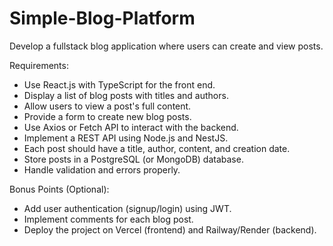 # Simple-Blog-Platform

Develop a fullstack blog application where users can create and view posts.

Requirements:

- Use React.js with TypeScript for the front end.
- Display a list of blog posts with titles and authors.
- Allow users to view a post's full content.
- Provide a form to create new blog posts.
- Use Axios or Fetch API to interact with the backend.
- Implement a REST API using Node.js and NestJS.
- Each post should have a title, author, content, and creation date.
- Store posts in a PostgreSQL (or MongoDB) database.
- Handle validation and errors properly.
  
Bonus Points (Optional):

- Add user authentication (signup/login) using JWT.
- Implement comments for each blog post.
-  Deploy the project on Vercel (frontend) and Railway/Render (backend).
